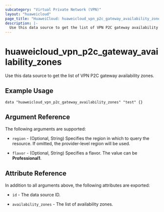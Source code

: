 ```yaml
---
subcategory: "Virtual Private Network (VPN)"
layout: "huaweicloud"
page_title: "HuaweiCloud: huaweicloud_vpn_p2c_gateway_availability_zones"
description: |-
  Use this data source to get the list of VPN P2C gateway availability zones.
---
```


# huaweicloud_vpn_p2c_gateway_availability_zones

Use this data source to get the list of VPN P2C gateway availability zones.

## Example Usage

```hcl
data "huaweicloud_vpn_p2c_gateway_availability_zones" "test" {}
```

## Argument Reference

The following arguments are supported:

* `region` - (Optional, String) Specifies the region in which to query the resource.
  If omitted, the provider-level region will be used.

* `flavor` - (Optional, String) Specifies a flavor. The value can be **Professional1**.

## Attribute Reference

In addition to all arguments above, the following attributes are exported:

* `id` - The data source ID.

* `availability_zones` - The list of availability zones.
